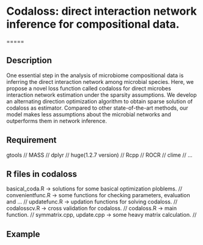 # Codaloss: direct interaction network inference for compositional data.
=====

Description
-----
One essential step in the analysis of microbiome compositional data is inferring the direct interaction network among microbial species. Here, we propose a novel loss function called codaloss for direct microbes interaction network estimation under the sparsity assumptions. We develop an alternating direction optimization algorithm to obtain sparse solution of codaloss as estimator. Compared to other state-of-the-art methods, our model makes less assumptions about the microbial networks and outperforms them in network inference.

Requirement
------
gtools //
MASS //
dplyr //
huge(1.2.7 version) //
Rcpp //
ROCR //
clime //
...

R files in codaloss
-----
basical_coda.R -> solutions for some basical optimization ploblems. //
convenientfunc.R -> some functions for checking parameters, evaluation and ... //
updatefunc.R -> updation functions for solving codaloss. //
codalosscv.R -> cross validation for codaloss. //
codaloss.R -> main function. //
symmatrix.cpp, update.cpp -> some heavy matrix calculation. //

Example
-----


